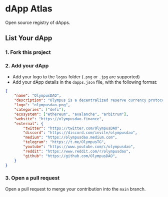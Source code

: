 # dApp Atlas

Open source registry of dApps.

## List Your dApp

### 1. Fork this project

### 2. Add your dApp 

* Add your logo to the `logos` folder (`.png` or `.jpg` are supported)
* Add your dApp details in the `dapps.json` file, with the following format:

```json
{
    "name": "OlympusDAO",
    "description": "Olympus is a decentralized reserve currency protocol based on the OHM token. Each OHM token is backed by a basket of assets (e.g. DAI, FRAX) in the Olympus treasury, giving it an intrinsic value that it cannot fall below.",
    "logo": "olympusdao.png",
    "categories": ["defi"],
    "ecosystem": ["ethereum", "avalanche", "arbitrum"],
    "website": "https://olympusdao.finance",
    "external": {
        "twitter": "https://twitter.com/OlympusDAO",
        "discord": "https://discord.com/invite/olympusdao",
        "medium": "https://olympusdao.medium.com",
        "telegram": "https://t.me/OlympusTG",
        "youtube": "https://www.youtube.com/c/olympusdao",
        "reddit": "https://www.reddit.com/r/olympusdao",
        "github": "https://github.com/OlympusDAO",
    }
}
```

### 3. Open a pull request

Open a pull request to merge your contribution into the `main` branch.
